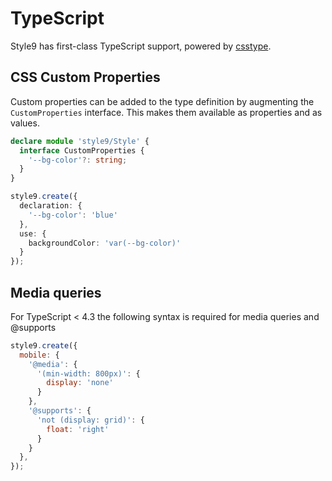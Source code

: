 # TypeScript

Style9 has first-class TypeScript support, powered by [csstype](https://github.com/frenic/csstype).

## CSS Custom Properties

Custom properties can be added to the type definition by augmenting the `CustomProperties` interface. This makes them available as properties and as values.

```typescript
declare module 'style9/Style' {
  interface CustomProperties {
    '--bg-color'?: string;
  }
}

style9.create({
  declaration: {
    '--bg-color': 'blue'
  },
  use: {
    backgroundColor: 'var(--bg-color)'
  }
});
```

## Media queries

For TypeScript < 4.3 the following syntax is required for media queries and @supports

```javascript
style9.create({
  mobile: {
    '@media': {
      '(min-width: 800px)': {
        display: 'none'
      }
    },
    '@supports': {
      'not (display: grid)': {
        float: 'right'
      }
    }
  },
});
```
